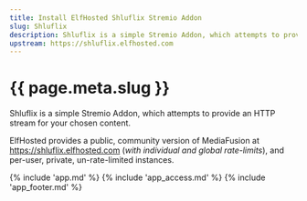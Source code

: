 ```yaml
---
title: Install ElfHosted Shluflix Stremio Addon
slug: Shluflix
description: Shluflix is a simple Stremio Addon, which attempts to provide an HTTP stream for your chosen content
upstream: https://shluflix.elfhosted.com
---
```


# {{ page.meta.slug }}

Shluflix is a simple Stremio Addon, which attempts to provide an HTTP stream for your chosen content. 

ElfHosted provides a public, community version of MediaFusion at https://shluflix.elfhosted.com (*with individual and global rate-limits*), and per-user, private, un-rate-limited instances.

{% include 'app.md' %}
{% include 'app_access.md' %}
{% include 'app_footer.md' %}